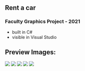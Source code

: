 ## Rent a car  
### Faculty Graphics Project - 2021

- built in C#
- visible in Visual Studio
## Preview Images:

![](Images/1.jpg)
![](Images/2.jpg)
![](Images/3.jpg)
![](Images/4.jpg)
![](Images/5.jpg)

